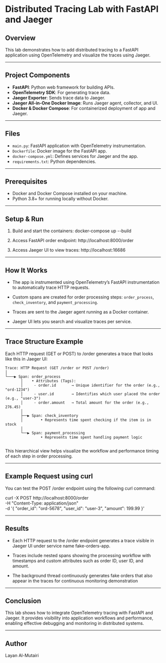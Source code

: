 # Distributed Tracing Lab with FastAPI and Jaeger

## Overview

This lab demonstrates how to add distributed tracing to a FastAPI application using OpenTelemetry and visualize the traces using Jaeger.

---

## Project Components

- **FastAPI**: Python web framework for building APIs.
- **OpenTelemetry SDK**: For generating trace data.
- **Jaeger Exporter**: Sends trace data to Jaeger.
- **Jaeger All-in-One Docker Image**: Runs Jaeger agent, collector, and UI.
- **Docker & Docker Compose**: For containerized deployment of app and Jaeger.

---

## Files

- `main.py`: FastAPI application with OpenTelemetry instrumentation.
- `Dockerfile`: Docker image for the FastAPI app.
- `docker-compose.yml`: Defines services for Jaeger and the app.
- `requirements.txt`: Python dependencies.

---

## Prerequisites

- Docker and Docker Compose installed on your machine.
- Python 3.8+ for running locally without Docker.

---

## Setup & Run

1. Build and start the containers:
docker-compose up --build

3. Access FastAPI order endpoint:
http://localhost:8000/order

3. Access Jaeger UI to view traces:
http://localhost:16686


---

## How It Works

- The app is instrumented using OpenTelemetry’s FastAPI instrumentation to automatically trace HTTP requests.

- Custom spans are created for order processing steps: `order_process`, `check_inventory`, and `payment_processing`.

- Traces are sent to the Jaeger agent running as a Docker container.

- Jaeger UI lets you search and visualize traces per service.

---
## Trace Structure Example
Each HTTP request (GET or POST) to /order generates a trace that looks like this in Jaeger UI:
```plaintext
Trace: HTTP Request (GET /order or POST /order)
│
└───▶ Span: order_process
       │    • Attributes (Tags):
       │     - order.id       → Unique identifier for the order (e.g., "ord-1234")
       │     - user.id        → Identifies which user placed the order (e.g., "user-3")
       │     - order.amount   → Total amount for the order (e.g., 276.45)
       │
       ├──▶ Span: check_inventory
       │        • Represents time spent checking if the item is in stock
       │
       └──▶ Span: payment_processing
                • Represents time spent handling payment logic


``` 
This hierarchical view helps visualize the workflow and performance timing of each step in order processing.

---
## Example Request using curl
You can test the POST /order endpoint using the following curl command:

curl -X POST http://localhost:8000/order \
  -H "Content-Type: application/json" \
  -d '{ "order_id": "ord-5678", "user_id": "user-3", "amount": 199.99 }'

---
## Results

  -  Each HTTP request to the /order endpoint generates a trace visible in Jaeger UI under service name fake-orders-app.

  -  Traces include nested spans showing the processing workflow with timestamps and custom attributes such as order ID, user ID, and amount.

  -  The background thread continuously generates fake orders that also appear in the traces for continuous monitoring demonstration

---
    
## Conclusion

This lab shows how to integrate OpenTelemetry tracing with FastAPI and Jaeger. It provides visibility into application workflows and performance, enabling effective debugging and monitoring in distributed systems.

---

## Author
Layan Al-Mutairi
